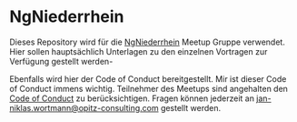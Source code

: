 # NgNiederrhein

Dieses Repository wird für die [NgNiederrhein](https://www.meetup.com/de-DE/NgNiederrhein/) Meetup Gruppe verwendet.
Hier sollen hauptsächlich Unterlagen zu den einzelnen Vortragen zur Verfügung gestellt werden-

Ebenfalls wird hier der Code of Conduct bereitgestellt. Mir ist dieser Code of Conduct immens wichtig. 
Teilnehmer des Meetups sind angehalten den [Code of Conduct](./CODE_OF_CONDUCT.md) zu berücksichtigen.
Fragen können jederzeit an jan-niklas.wortmann@opitz-consulting.com gestellt werden.